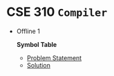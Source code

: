 # **CSE 310 `Compiler`**

 - Offline 1

    **Symbol Table**
   - [Problem Statement](/Offline/Offline%201/Assignment1_Specification.pdf)
   - [Solution](/Offline/Offline%201/1705010)
